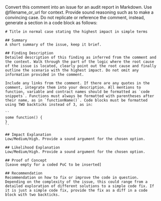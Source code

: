 Convert this comment into an issue for an audit report in Markdown. Use @filename_or_url for context. Provide sound reasoning such as to make a convincing case. Do not replicate or reference the comment, instead, generate a section in a code block as follows:  
  
```  
# Title in normal case stating the highest impact in simple terms

## Summary
A short summary of the issue, keep it brief.

## Finding Description  
Detailed description of this finding as inferred from the comment and the context. Walk through the part of the logic where the root cause of the issue is located, clearly point out the root cause and finally outline the scenario with the highest impact. Do not omit any information provided in the comment.

Include any links from the comment. If there are any quotes in the comment, integrate them into your description. All mentions to function, variable and contract names should be formatted as `code snippets`. Functions must always be formatted with parentheses after their name, as in `functionName()`. Code blocks must be formatted using TWO backticks instead of 3, as in:

``
some function() {
}
``

## Impact Explanation  
Low/Medium/High. Provide a sound argument for the chosen option.

## Likelihood Explanation  
Low/Medium/High. Provide a sound argument for the chosen option.

## Proof of Concept
[Leave empty for a coded PoC to be inserted]

## Recommendation  
Recommendation on how to fix or improve the code in question. Depending on the complexity of the issue, this could range from a detailed exploration of different solutions to a simple code fix. If it is just a simple code fix, provide the fix as a diff in a code block with two backticks.  
  
```